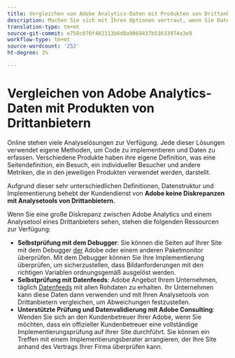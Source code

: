 ```yaml
---
title: Vergleichen von Adobe Analytics-Daten mit Produkten von Drittanbietern
description: Machen Sie sich mit Ihren Optionen vertraut, wenn Sie Daten in Adobe Analytics direkt mit Daten vergleichen, die von anderen Analytics-Lösungen erfasst wurden.
translation-type: tm+mt
source-git-commit: e758c070f402113b6d8a9069437b53633974a3e9
workflow-type: tm+mt
source-wordcount: '252'
ht-degree: 3%

---
```



# Vergleichen von Adobe Analytics-Daten mit Produkten von Drittanbietern

Online stehen viele Analyselösungen zur Verfügung. Jede dieser Lösungen verwendet eigene Methoden, um Code zu implementieren und Daten zu erfassen. Verschiedene Produkte haben ihre eigene Definition, was eine Seitendefinition, ein Besuch, ein individueller Besucher und andere Metriken, die in den jeweiligen Produkten verwendet werden, darstellt.

Aufgrund dieser sehr unterschiedlichen Definitionen, Datenstruktur und Implementierung behebt der Kundendienst von **Adobe keine Diskrepanzen mit Analysetools von Drittanbietern.**

Wenn Sie eine große Diskrepanz zwischen Adobe Analytics und einem Analysetool eines Drittanbieters sehen, stehen die folgenden Ressourcen zur Verfügung:

* **Selbstprüfung mit dem Debugger**: Sie können die Seiten auf Ihrer Site mit dem Debugger [der](https://docs.adobe.com/content/help/de-DE/debugger/using/experience-cloud-debugger.html) Adobe oder einem anderen Paketmonitor überprüfen. Mit dem Debugger können Sie Ihre Implementierung überprüfen, um sicherzustellen, dass Bildanforderungen mit den richtigen Variablen ordnungsgemäß ausgelöst werden.
* **Selbstprüfung mit Datenfeeds**: Adobe Angebot Ihrem Unternehmen, täglich [Datenfeeds](/help/export/analytics-data-feed/data-feed-overview.md) mit allen Rohdaten zu erhalten. Ihr Unternehmen kann diese Daten dann verwenden und mit Ihren Analysetools von Drittanbietern vergleichen, um Abweichungen festzustellen.
* **Unterstützte Prüfung und Datenvalidierung mit Adobe Consulting**: Wenden Sie sich an den Kundenbetreuer Ihrer Adobe, wenn Sie möchten, dass ein offizieller Kundenbetreuer eine vollständige Implementierungsprüfung auf Ihrer Site durchführt. Sie können ein Treffen mit einem Implementierungsberater arrangieren, der Ihre Site anhand des Vertrags Ihrer Firma überprüfen kann.
